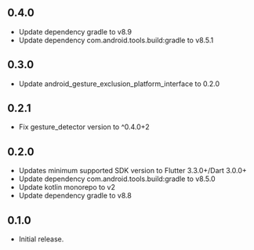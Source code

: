 ## 0.4.0

- Update dependency gradle to v8.9
- Update dependency com.android.tools.build:gradle to v8.5.1

## 0.3.0

- Update android_gesture_exclusion_platform_interface to 0.2.0

## 0.2.1

- Fix gesture_detector version to ^0.4.0+2

## 0.2.0

- Updates minimum supported SDK version to Flutter 3.3.0+/Dart 3.0.0+
- Update dependency com.android.tools.build:gradle to v8.5.0
- Update kotlin monorepo to v2
- Update dependency gradle to v8.8

## 0.1.0

- Initial release.
